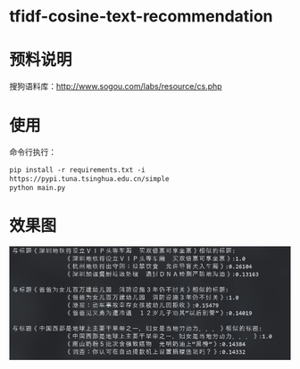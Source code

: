 # tfidf-cosine-text-recommendation

# 预料说明

搜狗语料库：http://www.sogou.com/labs/resource/cs.php

# 使用

命令行执行：
```shell
pip install -r requirements.txt -i https://pypi.tuna.tsinghua.edu.cn/simple
python main.py
```

# 效果图

![](./result_screenshot.png)